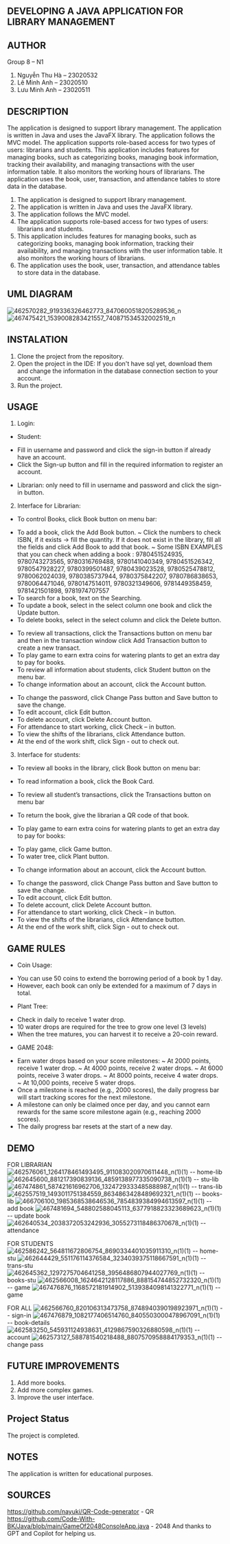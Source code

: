 DEVELOPING A JAVA APPLICATION FOR LIBRARY MANAGEMENT
---

AUTHOR
---
Group 8 – N1
1.	Nguyễn Thu Hà – 23020532
2.	Lê Minh Anh – 23020510
3.	Lưu Minh Anh – 23020511

DESCRIPTION
---
The application is designed to support library management. The application is written in Java and uses the JavaFX library. The application follows the MVC model. The application supports role-based access for two types of users: librarians and students. This application includes features for managing books, such as categorizing books, managing book information, tracking their availability, and managing transactions with the user information table. It also monitors the working hours of librarians. The application uses the book, user, transaction, and attendance tables to store data in the database.
1.	The application is designed to support library management. 
2.	The application is written in Java and uses the JavaFX library.
3.	The application follows the MVC model.
4.	The application supports role-based access for two types of users: librarians and students. 
5.	This application includes features for managing books, such as categorizing books, managing book information, tracking their availability, and managing transactions with the user information table. It also monitors the working hours of librarians. 
6.	The application uses the book, user, transaction, and attendance tables to store data in the database.

UML DIAGRAM
---
![462570282_919336326462773_8470600518205289536_n](https://github.com/user-attachments/assets/a8fa3e3b-45c6-4670-b69b-b939d95168ac) 
![467475421_1539008283421557_740871534532002519_n](https://github.com/user-attachments/assets/0996f80c-001b-4f12-91bf-cb8c0413782e)



INSTALATION
---
1.	Clone the project from the repository.
2.	Open the project in the IDE: If you don't have sql yet, download them and change the information in the database connection section to your account.
3.	Run the project.


USAGE
---
1.	Login: 
-	Student: 
+ Fill in username and password and click the sign-in button if already have an account.
+ Click the Sign-up button and fill in the required information to register an account.
-	Librarian: only need to fill in username and password and click the sign-in button.
2.	Interface for Librarian:
-	To control Books, click Book button on menu bar:
+ To add a book, click the Add Book button.
    ~ Click the numbers to check ISBN, if it exists -> fill the quantity. If it does not exist in the library, fill all the fields and click Add Book to add that book.
    ~ Some ISBN EXAMPLES that you can check when adding a book : 9780451524935, 9780743273565, 9780316769488, 9780141040349, 9780451526342, 9780547928227, 9780399501487, 9780439023528, 9780525478812, 9780062024039, 9780385737944, 9780375842207, 9780786838653, 9780064471046, 9780147514011, 9780321349606, 9781449358459, 9781421501898, 9781974707557
+ To search for a book, text on the Searching.
+ To update a book, select in the select column one book and click the Update button.
+ To delete books, select in the select column and click the Delete button.
-	To review all transactions, click the Transactions button on menu bar and then in the transaction window click Add Transaction button to create a new transact.
-	To play game to earn extra coins for watering plants to get an extra day to pay for books.
-	To review all information about students, click Student button on the menu bar.
-	To change information about an account, click the Account button.
+ To change the password, click Change Pass button and Save button to save the change.
+ To edit account, click Edit button.
+ To delete account, click Delete Account button.
+ For attendance to start working, click Check – in button.
+ To view the shifts of the librarians, click Attendance button.
+ At the end of the work shift, click Sign - out to check out.
3.	Interface for students:
-	To review all books in the library, click Book button on menu bar:
+ To read information a book, click the Book Card.
-	To review all student’s transactions, click the Transactions button on menu bar
+ To return the book, give the librarian a QR code of that book. 
-	To play game to earn extra coins for watering plants to get an extra day to pay for books:
+ To play game, click Game button.
+ To water tree, click Plant button.
-	To change information about an account, click the Account button.
+ To change the password, click Change Pass button and Save button to save the change.
+ To edit account, click Edit button.
+ To delete account, click Delete Account button.
+ For attendance to start working, click Check – in button.
+ To view the shifts of the librarians, click Attendance button.
+ At the end of the work shift, click Sign - out to check out.

GAME RULES
---
-	Coin Usage:
+ You can use 50 coins to extend the borrowing period of a book by 1 day.
+ However, each book can only be extended for a maximum of 7 days in total.
-	Plant Tree:
+ Check in daily to receive 1 water drop.
+ 10 water drops are required for the tree to grow one level (3 levels)
+ When the tree matures, you can harvest it to receive a 20-coin reward.
-	GAME 2048:
+ Earn water drops based on your score milestones:
~ At 2000 points, receive 1 water drop.
~ At 4000 points, receive 2 water drops.
~ At 6000 points, receive 3 water drops.
~ At 8000 points, receive 4 water drops.
~ At 10,000 points, receive 5 water drops.
+ Once a milestone is reached (e.g., 2000 scores), the daily progress bar will start tracking scores for the next milestone.
+ A milestone can only be claimed once per day, and you cannot earn rewards for the same score milestone again (e.g., reaching 2000 scores).
+ The daily progress bar resets at the start of a new day.

DEMO
---
FOR LIBRARIAN
![462576061_1264178461493495_911083020970611448_n(1)(1)](https://github.com/user-attachments/assets/44e4828e-b928-4b53-89c0-43d086ebc0d3) -- home-lib
![462645600_881217390839136_4859138977335090738_n(1)(1)](https://github.com/user-attachments/assets/871201f3-d824-40c8-964e-96fa36779144) -- stu-lib
![467474861_587421616962706_1324729333485888987_n(1)(1)](https://github.com/user-attachments/assets/a7615ad4-e764-4b2a-88b5-c1ea6372e72c) -- trans-lib
![462557519_1493011751384559_8634863428489692321_n(1)(1)](https://github.com/user-attachments/assets/bd305130-c777-4c09-968a-8ffe349f6a8e) -- books-lib
![466706100_1985368538646536_7854839384994613597_n(1)(1)](https://github.com/user-attachments/assets/c51617af-df8c-4adb-a6a9-9d83263d3257) -- add book
![467481694_548802588045113_6377918823323689623_n(1)(1)](https://github.com/user-attachments/assets/e09f4349-1e6f-4478-8895-6e622cac444e) -- update book
![462640534_2038372053242936_3055273118486370678_n(1)(1)](https://github.com/user-attachments/assets/37b021dc-3346-4346-b318-1f4fa77ae797) -- attendance

FOR STUDENTS
![462586242_564811672806754_8690334401035911310_n(1)(1)](https://github.com/user-attachments/assets/c8cbe737-58b3-4bba-81e3-02057073728f) -- home-stu
![462644429_551176114376584_3234039375118667591_n(1)(1)](https://github.com/user-attachments/assets/ff4e8f83-406e-4a04-b140-e210db9b8a14) -- trans-stu
![462645362_1297275704641258_3956486807944027769_n(1)(1)](https://github.com/user-attachments/assets/defea793-b48f-4100-8988-892ef06ab8bf) -- books-stu
![462566008_1624642128117886_888154744852732320_n(1)(1)](https://github.com/user-attachments/assets/c8756248-da43-4cc8-9846-2bebdffca102) -- game
![467476876_1168572181914902_5139384098141322771_n(1)(1)](https://github.com/user-attachments/assets/50af1c4b-e4d2-40e6-bff5-58f1e1e3bd0d) -- game

FOR ALL
![462566760_820106313473758_8748940390198923971_n(1)(1)](https://github.com/user-attachments/assets/9f71da46-c2c1-4d8a-97bb-3642ca5f17b1) -- sign-in
![467476879_1082177406514760_8405503000478967091_n(1)(1)](https://github.com/user-attachments/assets/ebddb157-4d95-435b-b05e-607d380d206b) -- book-details
![462583250_545931124938631_4129867590326880598_n(1)(1)](https://github.com/user-attachments/assets/607cf24a-4a4f-4227-b89a-b66aacd50df0) -- account
![462573127_588781540218488_8807570958884179353_n(1)(1)](https://github.com/user-attachments/assets/05e2d96b-baec-48bf-ab90-a81cdabb9b77) -- change pass

FUTURE IMPROVEMENTS
---
1.	Add more books.
2.	Add more complex games.
3.	Improve the user interface.

Project Status
---
The project is completed.

NOTES
---
The application is written for educational purposes.

SOURCES
---
https://github.com/nayuki/QR-Code-generator - QR
https://github.com/Code-With-BK/Java/blob/main/GameOf2048ConsoleApp.java - 2048
And thanks to GPT and Copilot for helping us.
